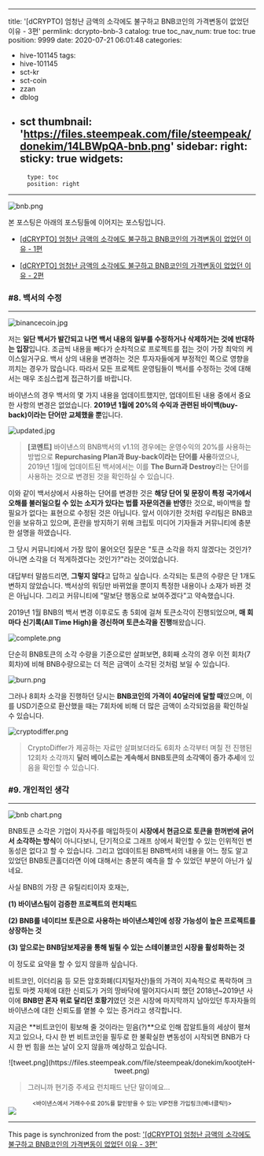 
---
title: '[dCRYPTO] 엄청난 금액의 소각에도 불구하고 BNB코인의 가격변동이 없었던 이유 - 3편'
permlink: dcrypto-bnb-3
catalog: true
toc_nav_num: true
toc: true
position: 9999
date: 2020-07-21 06:01:48
categories:
- hive-101145
tags:
- hive-101145
- sct-kr
- sct-coin
- zzan
- dblog
- sct
thumbnail: 'https://files.steempeak.com/file/steempeak/donekim/14LBWpQA-bnb.png'
sidebar:
    right:
        sticky: true
widgets:
    -
        type: toc
        position: right
---


![bnb.png](https://files.steempeak.com/file/steempeak/donekim/14LBWpQA-bnb.png)

본 포스팅은 아래의 포스팅들에 이어지는 포스팅입니다.

- [[dCRYPTO] 엄청난 금액의 소각에도 불구하고 BNB코인의 가격변동이 없었던 이유 - 1편](https://steempeak.com/hive-101145/@donekim/dcrypto-bnb-1)

- [[dCRYPTO] 엄청난 금액의 소각에도 불구하고 BNB코인의 가격변동이 없었던 이유 - 2편](https://steempeak.com/hive-101145/@donekim/dcrypto-bnb-2)


### #8. 백서의 수정
---
![binancecoin.jpg](https://files.steempeak.com/file/steempeak/donekim/3VdBpB7A-binancecoin.jpg)


저는 **일단 백서가 발간되고 나면 백서 내용의 일부를 수정하거나 삭제하거는 것에 반대하는 입장**입니다. 조금씩 내용을 빼다가 순차적으로 프로젝트를 접는 것이 가장 최악의 케이스일거구요. 백서 상의 내용을 변경하는 것은 투자자들에게 부정적인 쪽으로 영향을 끼치는 경우가 많습니다. 따라서 모든 프로젝트 운영팀들이 백서를 수정하는 것에 대해서는 매우 조심스럽게 접근하기를 바랍니다.

바이낸스의 경우 백서의 몇 가지 내용을 업데이트했지만, 업데이트된 내용 중에서 중요한 사항의 변경은 없었습니다. **2019년 1월에 20%의 수익과 관련된 바이백(buy-back)이라는 단어만 교체했을 뿐**입니다. 


![updated.jpg](https://files.steempeak.com/file/steempeak/donekim/5gcRpQzv-updated.jpg)

> **[코멘트]** 바이낸스의 BNB백서의 v1.1의 경우에는 운영수익의 20%를 사용하는 방법으로 **Repurchasing Plan과 Buy-back이라는 단어를 사용**하였으나, 2019년 1월에 업데이트된 백서에서는 이를 **The Burn과 Destroy**라는 단어를 사용하는 것으로 변경된 것을 확인하실 수 있습니다.


이와 같이 백서상에서 사용하는 단어를 변경한 것은 **해당 단어 및 문장이 특정 국가에서 오해를 불러일으킬 수 있는 소지가 있다는 법률 자문의견을 반영**한 것으로, 바이백을 할 필요가 없다는 표현으로 수정된 것은 아닙니다. 앞서 이야기한 것처럼 우리팀은 BNB코인을 보유하고 있으며, 혼란을 방지하기 위해 크립토 미디어 기자들과 커뮤니티에 충분한 설명을 하였습니다.

그 당시 커뮤니티에서 가장 많이 물어오던 질문은 "토큰 소각을 하지 않겠다는 것인가? 아니면 소각을 더 적게하겠다는 것인가?"라는 것이었습니다.

대답부터 말씀드리면, **그렇지 않다**고 답하고 싶습니다. 소각되는 토큰의 수량은 단 1개도 변하지 않았습니다. 백서상의 워딩만 바뀌었을 뿐이지 특정한 내용이나 소재가 바뀐 것은 아닙니다. 그리고 커뮤니티에 "말보단 행동으로 보여주겠다"고 약속했습니다.


2019년 1월 BNB의 백서 변경 이후로도 총 5회에 걸쳐 토큰소각이 진행되었으며, **매 회마다 신기록(All Time High)을 경신하며 토큰소각을 진행**해왔습니다. 

![complete.png](https://files.steempeak.com/file/steempeak/donekim/RZCq9BeJ-complete.png)

단순히 BNB토큰의 소각 수량을 기준으로만 살펴보면, 8회째 소각의 경우 이전 회차(7회차)에 비해 BNB수량으로는 더 적은 금액이 소각된 것처럼 보일 수 있습니다.

![burn.png](https://files.steempeak.com/file/steempeak/donekim/SsnmOjT3-burn.png)

그러나 8회차 소각을 진행하던 당시는 **BNB코인의 가격이 40달러에 달할 때**였으며, 이를 USD기준으로 환산했을 때는 7회차에 비해 더 많은 금액이 소각되었음을 확인하실 수 있습니다. 

![cryptodiffer.png](https://files.steempeak.com/file/steempeak/donekim/T14PvpV2-cryptodiffer.png)

> CryptoDiffer가 제공하는 자료만 살펴보더라도 6회차 소각부터 며칠 전 진행된 12회차 소각까지 **달러 베이스로는 계속해서 BNB토큰의 소각액이 증가 추세**에 있음을 확인할 수 있습니다.


### #9. 개인적인 생각
---
![bnb chart.png](https://files.steempeak.com/file/steempeak/donekim/6uqe4s7g-bnb20chart.png)

BNB토큰 소각은 기업이 자사주를 매입하듯이 **시장에서 현금으로 토큰을 한꺼번에 긁어서 소각하는 방식**이 아니다보니, 단기적으로 그래프 상에서 확인할 수 있는 인위적인 변동성은 없다고 할 수 있습니다. 그리고 업데이트된 BNB백서의 내용을 어느 정도 알고 있었던 BNB토큰홀더라면 이에 대해서는 충분히 예측을 할 수 있었던 부분이 아닌가 싶네요.

사실 BNB의 가장 큰 유틸리티이자 호재는,

**(1) 바이낸스팀이 검증한 프로젝트의 런치패드**

**(2) BNB를 네이티브 토큰으로 사용하는 바이낸스체인에 성장 가능성이 높은 프로젝트를 상장하는 것**

**(3) 앞으로는 BNB담보제공을 통해 빌릴 수 있는 스테이블코인 시장을 활성화하는 것**

이 정도로 요약을 할 수 있지 않을까 싶습니다. 

비트코인, 이더리움 등 모든 암호화폐(디지털자산)들의 가격이 지속적으로 폭락하며 크립토 마켓 자체에 대한 신뢰도가 거의 땅바닥에 떨어지다시피 했던 2018년~2019년 사이에 **BNB만 혼자 위로 달리던 호황기**였던 것은 시장에 마지막까지 남아있던 투자자들의 바이낸스에 대한 신뢰도를 옅볼 수 있는 증거라고 생각합니다.

지금은 **비트코인이 횡보해 줄 것이라는 믿음(?)**으로 인해 잡알트들의 세상이 펼쳐지고 있으나, 다시 한 번 비트코인을 필두로 한 불확실한 변동성이 시작되면 BNB가 다시 한 번 힘을 쓰는 날이 오지 않을까 예상하고 있습니다.

<center>![tweet.png](https://files.steempeak.com/file/steempeak/donekim/kootjteH-tweet.png)</center>

> 그러니까 현기증 주세요 런치패드 난단 말이예요...



<center><sub><바이낸스에서 거래수수료 20%를 할인받을 수 있는 VIP전용 가입링크(배너클릭!)></sub></center>
<a href="http://www.binance.com/en/register?ref=MFIX59H5"><img src="https://cdn.steemitimages.com/DQmUaHkWCryBU1sXt9fmERzVbLPLEFTCbF7E3UeMYpChgVA/binance%20putter.png"></a>

- - -

This page is synchronized from the post: ['[dCRYPTO] 엄청난 금액의 소각에도 불구하고 BNB코인의 가격변동이 없었던 이유 - 3편'](https://steemit.com/@donekim/dcrypto-bnb-3)
